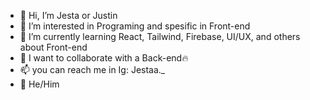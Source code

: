 - 👋 Hi, I’m Jesta or Justin
- 👀 I’m interested in Programing and spesific in Front-end
- 🌱 I’m currently learning React, Tailwind, Firebase, UI/UX, and others about Front-end
- 💞️ I want to collaborate with a Back-end🔥
- 📫 you can reach me in Ig: Jestaa._
- 👋 He/Him

<!---
jestaputra/jestaputra is a ✨ special ✨ repository because its `README.md` (this file) appears on your GitHub profile.
You can click the Preview link to take a look at your changes.
--->
